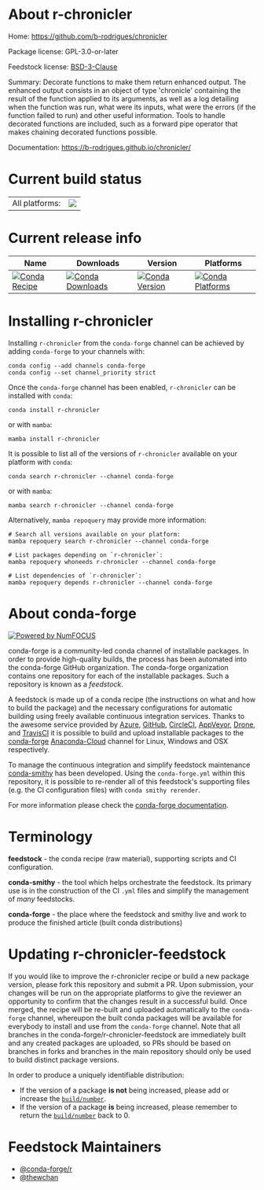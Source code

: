 About r-chronicler
==================

Home: https://github.com/b-rodrigues/chronicler

Package license: GPL-3.0-or-later

Feedstock license: [BSD-3-Clause](https://github.com/conda-forge/r-chronicler-feedstock/blob/main/LICENSE.txt)

Summary: Decorate functions to make them return enhanced output. The enhanced output consists in an object of type 'chronicle' containing the result of the function applied to its arguments, as well as a log detailing when the function was run, what were its inputs, what were the errors (if the function failed to run) and other useful information. Tools to handle decorated functions are included, such as a forward pipe operator that makes chaining decorated functions possible.

Documentation: https://b-rodrigues.github.io/chronicler/

Current build status
====================


<table><tr><td>All platforms:</td>
    <td>
      <a href="https://dev.azure.com/conda-forge/feedstock-builds/_build/latest?definitionId=17729&branchName=main">
        <img src="https://dev.azure.com/conda-forge/feedstock-builds/_apis/build/status/r-chronicler-feedstock?branchName=main">
      </a>
    </td>
  </tr>
</table>

Current release info
====================

| Name | Downloads | Version | Platforms |
| --- | --- | --- | --- |
| [![Conda Recipe](https://img.shields.io/badge/recipe-r--chronicler-green.svg)](https://anaconda.org/conda-forge/r-chronicler) | [![Conda Downloads](https://img.shields.io/conda/dn/conda-forge/r-chronicler.svg)](https://anaconda.org/conda-forge/r-chronicler) | [![Conda Version](https://img.shields.io/conda/vn/conda-forge/r-chronicler.svg)](https://anaconda.org/conda-forge/r-chronicler) | [![Conda Platforms](https://img.shields.io/conda/pn/conda-forge/r-chronicler.svg)](https://anaconda.org/conda-forge/r-chronicler) |

Installing r-chronicler
=======================

Installing `r-chronicler` from the `conda-forge` channel can be achieved by adding `conda-forge` to your channels with:

```
conda config --add channels conda-forge
conda config --set channel_priority strict
```

Once the `conda-forge` channel has been enabled, `r-chronicler` can be installed with `conda`:

```
conda install r-chronicler
```

or with `mamba`:

```
mamba install r-chronicler
```

It is possible to list all of the versions of `r-chronicler` available on your platform with `conda`:

```
conda search r-chronicler --channel conda-forge
```

or with `mamba`:

```
mamba search r-chronicler --channel conda-forge
```

Alternatively, `mamba repoquery` may provide more information:

```
# Search all versions available on your platform:
mamba repoquery search r-chronicler --channel conda-forge

# List packages depending on `r-chronicler`:
mamba repoquery whoneeds r-chronicler --channel conda-forge

# List dependencies of `r-chronicler`:
mamba repoquery depends r-chronicler --channel conda-forge
```


About conda-forge
=================

[![Powered by
NumFOCUS](https://img.shields.io/badge/powered%20by-NumFOCUS-orange.svg?style=flat&colorA=E1523D&colorB=007D8A)](https://numfocus.org)

conda-forge is a community-led conda channel of installable packages.
In order to provide high-quality builds, the process has been automated into the
conda-forge GitHub organization. The conda-forge organization contains one repository
for each of the installable packages. Such a repository is known as a *feedstock*.

A feedstock is made up of a conda recipe (the instructions on what and how to build
the package) and the necessary configurations for automatic building using freely
available continuous integration services. Thanks to the awesome service provided by
[Azure](https://azure.microsoft.com/en-us/services/devops/), [GitHub](https://github.com/),
[CircleCI](https://circleci.com/), [AppVeyor](https://www.appveyor.com/),
[Drone](https://cloud.drone.io/welcome), and [TravisCI](https://travis-ci.com/)
it is possible to build and upload installable packages to the
[conda-forge](https://anaconda.org/conda-forge) [Anaconda-Cloud](https://anaconda.org/)
channel for Linux, Windows and OSX respectively.

To manage the continuous integration and simplify feedstock maintenance
[conda-smithy](https://github.com/conda-forge/conda-smithy) has been developed.
Using the ``conda-forge.yml`` within this repository, it is possible to re-render all of
this feedstock's supporting files (e.g. the CI configuration files) with ``conda smithy rerender``.

For more information please check the [conda-forge documentation](https://conda-forge.org/docs/).

Terminology
===========

**feedstock** - the conda recipe (raw material), supporting scripts and CI configuration.

**conda-smithy** - the tool which helps orchestrate the feedstock.
                   Its primary use is in the construction of the CI ``.yml`` files
                   and simplify the management of *many* feedstocks.

**conda-forge** - the place where the feedstock and smithy live and work to
                  produce the finished article (built conda distributions)


Updating r-chronicler-feedstock
===============================

If you would like to improve the r-chronicler recipe or build a new
package version, please fork this repository and submit a PR. Upon submission,
your changes will be run on the appropriate platforms to give the reviewer an
opportunity to confirm that the changes result in a successful build. Once
merged, the recipe will be re-built and uploaded automatically to the
`conda-forge` channel, whereupon the built conda packages will be available for
everybody to install and use from the `conda-forge` channel.
Note that all branches in the conda-forge/r-chronicler-feedstock are
immediately built and any created packages are uploaded, so PRs should be based
on branches in forks and branches in the main repository should only be used to
build distinct package versions.

In order to produce a uniquely identifiable distribution:
 * If the version of a package **is not** being increased, please add or increase
   the [``build/number``](https://docs.conda.io/projects/conda-build/en/latest/resources/define-metadata.html#build-number-and-string).
 * If the version of a package **is** being increased, please remember to return
   the [``build/number``](https://docs.conda.io/projects/conda-build/en/latest/resources/define-metadata.html#build-number-and-string)
   back to 0.

Feedstock Maintainers
=====================

* [@conda-forge/r](https://github.com/conda-forge/r/)
* [@thewchan](https://github.com/thewchan/)

